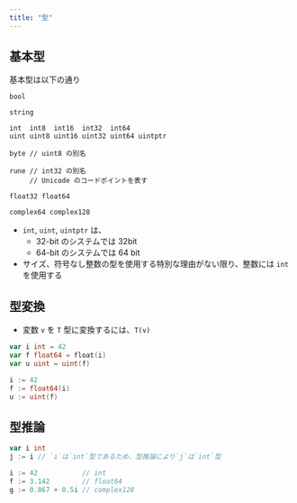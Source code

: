 ```yaml
---
title: "型"
---
```


## 基本型

基本型は以下の通り

```
bool

string

int  int8  int16  int32  int64
uint uint8 uint16 uint32 uint64 uintptr

byte // uint8 の別名

rune // int32 の別名
     // Unicode のコードポイントを表す

float32 float64

complex64 complex128
```

- `int`, `uint`, `uintptr` は、
  - 32-bit のシステムでは 32bit
  - 64-bit のシステムでは 64 bit
- サイズ、符号なし整数の型を使用する特別な理由がない限り、整数には `int` を使用する

## 型変換

- 変数 `v` を `T` 型に変換するには、`T(v)`

```go
var i int = 42
var f float64 = float(i)
var u uint = uint(f)
```

```go
i := 42
f := float64(i)
u := uint(f)
```

## 型推論

```go
var i int
j := i // `i`は`int`型であるため、型推論により`j`は`int`型
```

```go
i := 42           // int
f := 3.142        // float64
g := 0.867 + 0.5i // complex128
```
